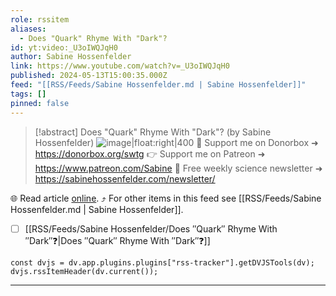 ```yaml
---
role: rssitem
aliases:
  - Does "Quark" Rhyme With "Dark"?
id: yt:video:_U3oIWQJqH0
author: Sabine Hossenfelder
link: https://www.youtube.com/watch?v=_U3oIWQJqH0
published: 2024-05-13T15:00:35.000Z
feed: "[[RSS/Feeds/Sabine Hossenfelder.md | Sabine Hossenfelder]]"
tags: []
pinned: false
---
```


> [!abstract] Does "Quark" Rhyme With "Dark"? (by Sabine Hossenfelder)
> ![image|float:right|400](https://i4.ytimg.com/vi/_U3oIWQJqH0/hqdefault.jpg) 💌 Support me on Donorbox ➜ https://donorbox.org/swtg 👉 Support me on Patreon ➜ https://www.patreon.com/Sabine 📩 Free weekly science newsletter ➜ https://sabinehossenfelder.com/newsletter/

🌐 Read article [online](https://www.youtube.com/watch?v=_U3oIWQJqH0). ⤴ For other items in this feed see [[RSS/Feeds/Sabine Hossenfelder.md | Sabine Hossenfelder]].

- [ ] [[RSS/Feeds/Sabine Hossenfelder/Does ″Quark″ Rhyme With ″Dark″❓|Does ″Quark″ Rhyme With ″Dark″❓]]

~~~dataviewjs
const dvjs = dv.app.plugins.plugins["rss-tracker"].getDVJSTools(dv);
dvjs.rssItemHeader(dv.current());
~~~

- - -

